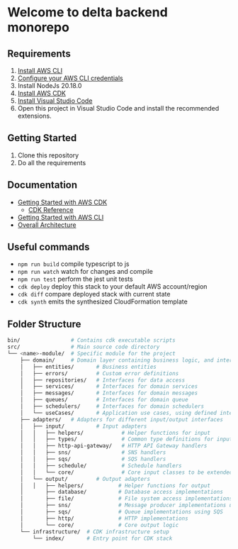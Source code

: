 # Welcome to delta backend monorepo

## Requirements

1. [Install AWS CLI](https://docs.aws.amazon.com/cli/latest/userguide/getting-started-install.html)
2. [Configure your AWS CLI credentials](https://docs.aws.amazon.com/cli/latest/userguide/cli-configure-sso.html)
3. Install NodeJs 20.18.0
4. [Install AWS CDK](https://docs.aws.amazon.com/cdk/v2/guide/getting_started.html)
5. [Install Visual Studio Code](https://code.visualstudio.com/)
6. Open this project in Visual Studio Code and install the recommended extensions.

## Getting Started

1. Clone this repository
2. Do all the requirements

## Documentation

- [Getting Started with AWS CDK](https://docs.aws.amazon.com/cdk/v2/guide/home.html)
  - [CDK Reference](https://docs.aws.amazon.com/cdk/api/v2/docs/aws-construct-library.html)
- [Getting Started with AWS CLI](https://docs.aws.amazon.com/cli/latest/userguide/cli-chap-welcome.html)
- [Overall Architecture](https://excalidraw.com/#room=7d48cdcfbb084fdc1c67,HP7Ftq5iio-hqxUzn4eC_A)

## Useful commands

- `npm run build` compile typescript to js
- `npm run watch` watch for changes and compile
- `npm run test` perform the jest unit tests
- `cdk deploy` deploy this stack to your default AWS account/region
- `cdk diff` compare deployed stack with current state
- `cdk synth` emits the synthesized CloudFormation template

## Folder Structure

```bash
bin/                # Contains cdk executable scripts
src/                # Main source code directory
└── <name>-module/  # Specific module for the project
    ├── domain/     # Domain layer containing business logic, and interfaces
    │   ├── entities/       # Business entities
    │   ├── errors/         # Custom error definitions
    │   ├── repositories/   # Interfaces for data access
    │   ├── services/       # Interfaces for domain services
    │   ├── messages/       # Interfaces for domain messages
    │   ├── queues/         # Interfaces for domain queue
    │   ├── schedulers/     # Interfaces for domain schedulers
    │   └── useCases/       # Application use cases, using defined interfaces
    ├── adapters/   # Adapters for different input/output interfaces
    │   ├── input/          # Input adapters
    │   │   ├── helpers/            # Helper functions for input
    │   │   ├── types/              # Common type definitions for input
    │   │   ├── http-api-gateway/   # HTTP API Gateway handlers
    │   │   ├── sns/                # SNS handlers
    │   │   ├── sqs/                # SQS handlers
    │   │   ├── schedule/           # Schedule handlers
    │   │   └── core/               # Core input classes to be extended
    │   └── output/         # Output adapters
    │   │   ├── helpers/           # Helper functions for output
    │       ├── database/          # Database access implementations
    │       ├── file/              # File system access implementations
    │       ├── sns/               # Message producer implementations using SNS
    │       ├── sqs/               # Queue implementations using SQS
    │       ├── http/              # HTTP implementations
    │       └── core/              # Core output logic
    └── infrastructure/  # CDK infrastructure setup
        └── index/       # Entry point for CDK stack
```
